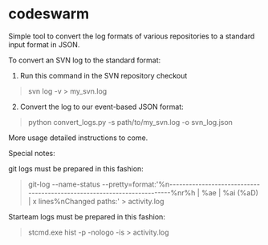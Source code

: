 codeswarm
=========

Simple tool to convert the log formats of various repositories to
a standard input format in JSON.

To convert an SVN log to the standard format:

1. Run this command in the SVN repository checkout
> svn log -v > my_svn.log

2. Convert the log to our event-based JSON format:
> python convert_logs.py -s path/to/my_svn.log -o svn_log.json

More usage detailed instructions to come.

Special notes:

git logs must be prepared in this fashion:

> git-log --name-status --pretty=format:'%n------------------------------------------------------------------------%nr%h
| %ae | %ai (%aD) | x lines%nChanged paths:' > activity.log

Starteam logs must be prepared in this fashion:

> stcmd.exe hist -p <url> -nologo -is > activity.log



